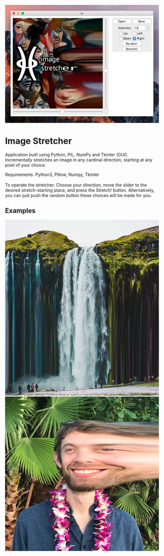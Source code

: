 ![](/Assets/ImageStretcherApp.jpeg)<br/>
# Image Stretcher
Application built using Python, PIL, NumPy and Tkinter (GUI).<br/>
Incrementally stretches an image in any cardinal direction, starting at any pixel of your choice.<br/>

Requirements: Python3, Pillow, Numpy, Tkinter<br/><br/>
To operate the stretcher: Choose your direction, move the slider to the desired stretch-starting place, and press the Stretch! button. 
Alternatively, you can just push the random button these choices will be made for you.<br/>

## Examples
![](/Assets/Waterfall_Stretch.jpg)<br/>
![](/Assets/Face_Stretch.png)